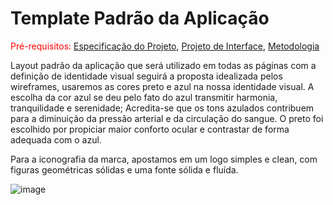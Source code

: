 # Template Padrão da Aplicação

<span style="color:red">Pré-requisitos: <a href="2-Especificação do Projeto.md"> Especificação do Projeto</a></span>, <a href="3-Projeto de Interface.md"> Projeto de Interface</a>, <a href="4-Metodologia.md"> Metodologia</a>

Layout padrão da aplicação que será utilizado em todas as páginas com a definição de identidade visual seguirá a proposta idealizada pelos wireframes, usaremos as cores preto e azul na nossa identidade visual. A escolha da cor azul se deu pelo fato do azul  transmitir harmonia, tranquilidade e serenidade; Acredita-se que os tons azulados contribuem para a diminuição da pressão arterial e da circulação do sangue. O preto foi escolhido por propiciar maior conforto ocular e contrastar de forma adequada com o azul. 

Para a iconografia da marca, apostamos em um logo simples e clean, com figuras geométricas sólidas e uma fonte sólida e fluída. 

![image](https://github.com/ICEI-PUC-Minas-PMV-ADS/pmv-ads-2023-1-e3-proj-mov-t3-grupo1-follow.me/assets/103156976/3304ed76-a19b-47ea-abfe-ab21be56567e)


